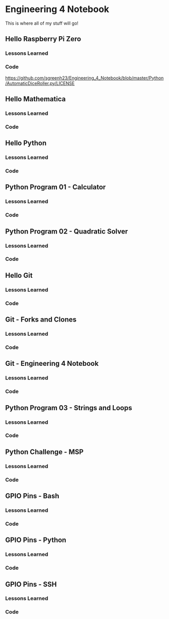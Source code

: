 # Engineering 4 Notebook
This is where all of my stuff will go!

## Hello Raspberry Pi Zero
### Lessons Learned
### Code
https://github.com/sgreenh23/Engineering_4_Notebook/blob/master/Python/AutomaticDiceRoller.py/LICENSE
## Hello Mathematica
### Lessons Learned
### Code
## Hello Python
### Lessons Learned
### Code
## Python Program 01 - Calculator
### Lessons Learned
### Code
## Python Program 02 - Quadratic Solver
### Lessons Learned
### Code
## Hello Git
### Lessons Learned
### Code
## Git - Forks and Clones
### Lessons Learned
### Code
## Git - Engineering 4 Notebook
### Lessons Learned
### Code
## Python Program 03 - Strings and Loops
### Lessons Learned
### Code
## Python Challenge - MSP
### Lessons Learned
### Code
## GPIO Pins - Bash
### Lessons Learned
### Code
## GPIO Pins - Python
### Lessons Learned
### Code
## GPIO Pins - SSH
### Lessons Learned
### Code
